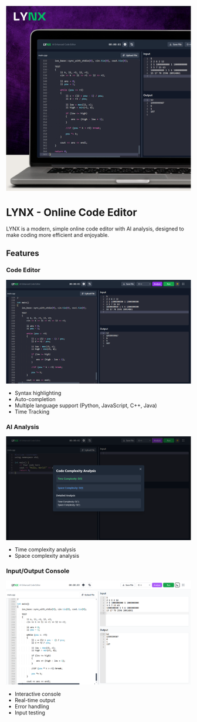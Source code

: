 <div align="center">
  <img src="public/lynx.png" alt="LYNX Code Editor" width="600"/>
</div>

# LYNX - Online Code Editor

LYNX is a modern, simple online code editor with AI analysis, designed to make coding more efficient and enjoyable.

## Features

### Code Editor
<img src="public/editor.png" alt="Code Editor" width="800"/>

- Syntax highlighting
- Auto-completion
- Multiple language support (Python, JavaScript, C++, Java)
- Time Tracking

### AI Analysis
<img src="public/analysis.png" alt="AI Analysis" width="800"/>

- Time complexity analysis
- Space complexity analysis

### Input/Output Console
<img src="public/console.png" alt="Console" width="800"/>

- Interactive console
- Real-time output
- Error handling
- Input testing